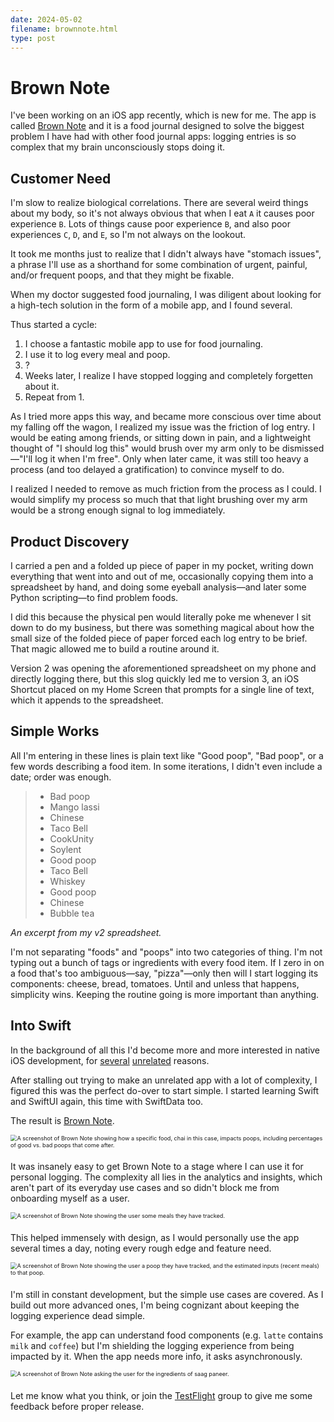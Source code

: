 ```yaml
---
date: 2024-05-02
filename: brownnote.html
type: post
---
```


<link rel="stylesheet" type="text/css" href="/devices.min.css" />

# Brown Note

I've been working on an iOS app recently,
which is new for me.
The app is called [Brown Note][appstore]
and it is a food journal designed to solve the biggest problem I have had with other food journal apps:
logging entries is so complex that my brain unconsciously stops doing it.

## Customer Need

I'm slow to realize biological correlations.
There are several weird things about my body,
so it's not always obvious that when I eat `A` it causes poor experience `B`.
Lots of things cause poor experience `B`,
and also poor experiences `C`, `D`, and `E`,
so I'm not always on the lookout.

It took me months just to realize that I didn't always have "stomach issues",
a phrase I'll use as a shorthand for some combination of urgent, painful, and/or frequent poops,
and that they might be fixable.

When my doctor suggested food journaling,
I was diligent about looking for a high-tech solution in the form of a mobile app,
and I found several.

Thus started a cycle:

1. I choose a fantastic mobile app to use for food journaling.
2. I use it to log every meal and poop.
3. ?
4. Weeks later, I realize I have stopped logging and completely forgetten about it.
5. Repeat from 1.

As I tried more apps this way,
and became more conscious over time about my falling off the wagon,
I realized my issue was the friction of log entry.
I would be eating among friends,
or sitting down in pain,
and a lightweight thought of "I should log this" would brush over my arm
only to be dismissed—"I'll log it when I'm free".
Only when later came, it was still too heavy a process
(and too delayed a gratification)
to convince myself to do.

I realized I needed to remove as much friction from the process as I could.
I would simplify my process so much that that light brushing over my arm would be a strong enough signal to log immediately.

## Product Discovery

I carried a pen and a folded up piece of paper in my pocket,
writing down everything that went into and out of me,
occasionally copying them into a spreadsheet by hand,
and doing some eyeball analysis—and later some Python scripting—to find problem foods.

I did this because the physical pen would literally poke me whenever I sit down to do my business,
but there was something magical about how the small size of the folded piece of paper forced each log entry to be brief.
That magic allowed me to build a routine around it.

Version 2 was opening the aforementioned spreadsheet on my phone and directly logging there,
but this slog quickly led me to version 3,
an iOS Shortcut placed on my Home Screen that prompts for a single line of text,
which it appends to the spreadsheet.

## Simple Works

All I'm entering in these lines is plain text like
"Good poop",
"Bad poop",
or a few words describing a food item.
In some iterations,
I didn't even include a date;
order was enough.

> - Bad poop
> - Mango lassi
> - Chinese
> - Taco Bell
> - CookUnity
> - Soylent
> - Good poop
> - Taco Bell
> - Whiskey
> - Good poop
> - Chinese
> - Bubble tea

_An excerpt from my v2 spreadsheet._

I'm not separating "foods" and "poops" into two categories of thing.
I'm not typing out a bunch of tags or ingredients with every food item.
If I zero in on a food that's too ambiguous—say, "pizza"—only then will I start logging its components:
cheese, bread, tomatoes.
Until and unless that happens,
simplicity wins.
Keeping the routine going is more important than anything.

## Into Swift

In the background of all this I'd become more and more interested in native iOS development,
for [several](/apple.html) [unrelated](https://whatsinstandard.com/) reasons.

After stalling out trying to make an unrelated app with a lot of complexity,
I figured this was the perfect do-over to start simple.
I started learning Swift and SwiftUI again, this time with SwiftData too.

The result is [Brown Note][appstore].

<div class="device device-iphone-14-pro" style="zoom: 0.65; margin-bottom: 2rem">
  <div class="device-frame">
    <img
    alt="A screenshot of Brown Note showing how a specific food, chai in this case, impacts poops, including percentages of good vs. bad poops that come after."
    class="device-screen"
    src="/img/brownnote-correlate.png"
    style="margin-top: 0"
    />
  </div>
  <div class="device-stripe"></div>
  <div class="device-header"></div>
  <div class="device-sensors"></div>
  <div class="device-btns"></div>
  <div class="device-power"></div>
</div>


It was insanely easy to get Brown Note to a stage where I can use it for personal logging.
The complexity all lies in the analytics and insights,
which aren't part of its everyday use cases and so didn't block me from onboarding myself as a user.


<div class="device device-iphone-14-pro" style="zoom: 0.65; margin-bottom: 2rem">
  <div class="device-frame">
    <img
    alt="A screenshot of Brown Note showing the user some meals they have tracked."
    class="device-screen"
    src="/img/brownnote-trackmeals.png"
    style="margin-top: 0"
    />
  </div>
  <div class="device-stripe"></div>
  <div class="device-header"></div>
  <div class="device-sensors"></div>
  <div class="device-btns"></div>
  <div class="device-power"></div>
</div>

This helped immensely with design,
as I would personally use the app several times a day,
noting every rough edge and feature need.

<div class="device device-iphone-14-pro" style="zoom: 0.65; margin-bottom: 2rem">
  <div class="device-frame">
    <img
    alt="A screenshot of Brown Note showing the user a poop they have tracked, and the estimated inputs (recent meals) to that poop."
    class="device-screen"
    src="/img/brownnote-trackpoops.png"
    style="margin-top: 0"
    />
  </div>
  <div class="device-stripe"></div>
  <div class="device-header"></div>
  <div class="device-sensors"></div>
  <div class="device-btns"></div>
  <div class="device-power"></div>
</div>

I'm still in constant development,
but the simple use cases are covered.
As I build out more advanced ones, I'm being cognizant about keeping the logging experience dead simple.

For example,
the app can understand food components
(e.g. `latte` contains `milk` and `coffee`)
but I'm shielding the logging experience from being impacted by it.
When the app needs more info,
it asks asynchronously.

<div class="device device-iphone-14-pro" style="zoom: 0.65; margin-bottom: 2rem">
  <div class="device-frame">
    <img
    alt="A screenshot of Brown Note asking the user for the ingredients of saag paneer."
    class="device-screen"
    src="/img/brownnote-honein.png"
    style="margin-top: 0"
    />
  </div>
  <div class="device-stripe"></div>
  <div class="device-header"></div>
  <div class="device-sensors"></div>
  <div class="device-btns"></div>
  <div class="device-power"></div>
</div>

Let me know what you think,
or join the [TestFlight][testflight] group to give me some feedback before proper release.

<!-- _Brown Note is available on the [App Store][appstore] for iOS._ -->

[appstore]: https://apps.apple.com/us/app/brown-note/id6479333983
[testflight]: https://testflight.apple.com/join/ww7RII5M
